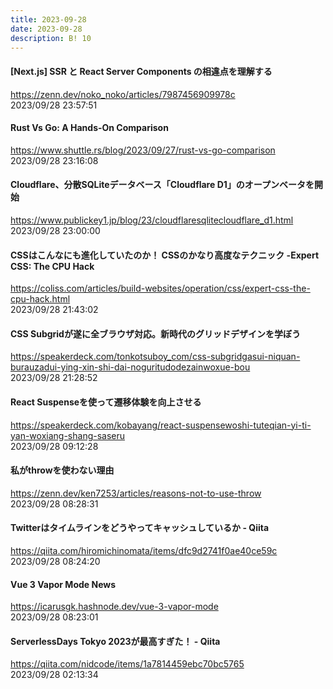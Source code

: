 ```yaml
---
title: 2023-09-28
date: 2023-09-28
description: B! 10
---
```


#### [Next.js] SSR と React Server Components の相違点を理解する
https://zenn.dev/noko_noko/articles/7987456909978c<br>
2023/09/28 23:57:51<br>


#### Rust Vs Go: A Hands-On Comparison
https://www.shuttle.rs/blog/2023/09/27/rust-vs-go-comparison<br>
2023/09/28 23:16:08<br>


#### Cloudflare、分散SQLiteデータベース「Cloudflare D1」のオープンベータを開始
https://www.publickey1.jp/blog/23/cloudflaresqlitecloudflare_d1.html<br>
2023/09/28 23:00:00<br>


#### CSSはこんなにも進化していたのか！ CSSのかなり高度なテクニック -Expert CSS: The CPU Hack
https://coliss.com/articles/build-websites/operation/css/expert-css-the-cpu-hack.html<br>
2023/09/28 21:43:02<br>


#### CSS Subgridが遂に全ブラウザ対応。新時代のグリッドデザインを学ぼう
https://speakerdeck.com/tonkotsuboy_com/css-subgridgasui-niquan-burauzadui-ying-xin-shi-dai-noguritudodezainwoxue-bou<br>
2023/09/28 21:28:52<br>


#### React Suspenseを使って遷移体験を向上させる
https://speakerdeck.com/kobayang/react-suspensewoshi-tuteqian-yi-ti-yan-woxiang-shang-saseru<br>
2023/09/28 09:12:28<br>


#### 私がthrowを使わない理由
https://zenn.dev/ken7253/articles/reasons-not-to-use-throw<br>
2023/09/28 08:28:31<br>


#### Twitterはタイムラインをどうやってキャッシュしているか - Qiita
https://qiita.com/hiromichinomata/items/dfc9d2741f0ae40ce59c<br>
2023/09/28 08:24:20<br>


#### Vue 3 Vapor Mode News
https://icarusgk.hashnode.dev/vue-3-vapor-mode<br>
2023/09/28 08:23:01<br>


#### ServerlessDays Tokyo 2023が最高すぎた！ - Qiita
https://qiita.com/nidcode/items/1a7814459ebc70bc5765<br>
2023/09/28 02:13:34<br>


